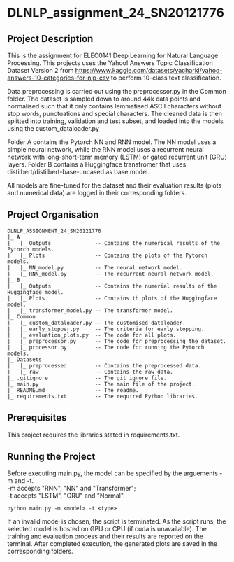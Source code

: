 # DLNLP_assignment_24_SN20121776
## Project Description
This is the assignment for ELEC0141 Deep Learning for Natural Language Processing. This projects uses the Yahoo! Answers Topic Classification Dataset Version 2 from https://www.kaggle.com/datasets/yacharki/yahoo-answers-10-categories-for-nlp-csv to perform 10-class text classification. 

Data preprocessing is carried out using the preprocessor.py in the Common folder. The dataset is sampled down to around 44k data points and normalised such that it only contains lemmatised ASCII characters without stop words, punctuations and special characters. The cleaned data is then splitted into training, validation and test subset, and loaded into the models using the custom_dataloader.py

Folder A contains the Pytorch NN and RNN model. The NN model uses a simple neural network, while the RNN model uses a recurrent neural network with long-short-term memory (LSTM) or gated recurrent unit (GRU) layers. Folder B contains a Huggingface transfromer that uses distilbert/distilbert-base-uncased as base model. 

All models are fine-tuned for the dataset and their evaluation results (plots and numerical data) are logged in their corresponding folders. 
## Project Organisation
```
DLNLP_ASSIGNMENT_24_SN20121776
|_ A
|   |_ Outputs              -- Contains the numerical results of the Pytorch models.
|   |_ Plots                -- Contains the plots of the Pytorch models.
|   |_ NN_model.py          -- The neural network model.
|   |_ RNN_model.py         -- The recurrent neural network model.
|_ B
|   |_ Outputs              -- Contains the numerial results of the Huggingface model.
|   |_ Plots                -- Contains th plots of the Huggingface model.
|   |_ transformer_model.py -- The transformer model.
|_ Common
|   |_ custom_dataloader.py -- The customised dataloader.
|   |_ early_stopper.py     -- The criteria for early stopping.
|   |_ evaluation_plots.py  -- The code for all plots.
|   |_ preprocessor.py      -- The code for preprocessing the dataset.
|   |_ processor.py         -- The code for running the Pytorch models.
|_ Datasets
|   |_ preprocessed         -- Contains the preprocessed data.
|   |_ raw                  -- Contains the raw data.
|_ .gitignore               -- The git ignore file.
|_ main.py                  -- The main file of the project.
|_ README.md                -- The readme.
|_ requirements.txt         -- The required Python libraries. 
```
## Prerequisites
This project requires the libraries stated in requirements.txt.

## Running the Project
Before executing main.py, the model can be specified by the arguements -m and -t.\
-m accepts "RNN", "NN" and "Transformer";\
-t accepts "LSTM", "GRU" and "Normal".
```
python main.py -m <model> -t <type>
```
If an invalid model is chosen, the script is terminated.
As the script runs, the selected model is hosted on GPU or CPU (if cuda is unavailable). The training and evaluation process and their results are reported on the terminal.
After completed execution, the generated plots are saved in the corresponding folders. 